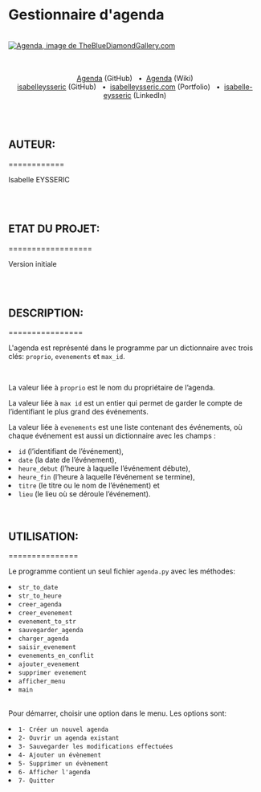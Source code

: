 # Gestionnaire d'agenda
<br>
<a href=""><img src="http://www.thebluediamondgallery.com/wooden-tile/images/agenda.jpg"alt="Agenda, image de TheBlueDiamondGallery.com"></a><br>
<br>
<br>


<p align='center'>
  <a href="https://github.com/isabelleysseric/Agenda">Agenda</a> (GitHub)
  &nbsp; • &nbsp;<a href="https://github.com/isabelleysseric/Agenda/wiki">Agenda</a> (Wiki)<br/>
  <a href="https://github.com/isabelleysseric">isabelleysseric</a> (GitHub)
  &nbsp; • &nbsp;<a href="https://isabelleysseric.com/">isabelleysseric.com</a> (Portfolio)
  &nbsp; • &nbsp;<a href="https://www.linkedin.com/in/isabelle-eysseric/">isabelle-eysseric</a> (LinkedIn) <br/>
</p>
<br/>
<br/>


## AUTEUR:<br>
============
<p> Isabelle EYSSERIC</p>
<br>
<br>


## ETAT DU PROJET:<br>
==================
<p>Version initiale</p>
<br>
<br>


## DESCRIPTION:<br>
================
<p> L'agenda est représenté dans le programme par un dictionnaire avec trois clés: <code>proprio</code>, <code>evenements</code> et <code>max_id</code>. </p>
<br>
<p>La valeur liée à <code>proprio</code> est le nom du propriétaire de l’agenda. </p>
<p>La valeur liée à <code>max id</code> est un entier qui permet de garder le compte de l’identifiant le plus grand des événements.</p>
<p>La valeur liée à <code>evenements</code> est une liste contenant des événements, où chaque événement est aussi un dictionnaire avec les champs : </p>
<li><code>id</code> (l’identifiant de l’événement), </li>
<li><code>date</code> (la date de l’événement), </li>
<li><code>heure_debut</code> (l’heure à laquelle l’événement débute), </li>
<li><code>heure_fin</code> (l’heure à laquelle l’événement se termine), </li>
<li><code>titre</code> (le titre ou le nom de l’événement) et </li>
<li><code>lieu</code> (le lieu où se déroule l’événement). </li>
<br>
<br>


## UTILISATION:<br>
===============
<p>Le  programme contient un seul fichier <code>agenda.py</code> avec les méthodes:</p>
<li> <code>str_to_date</code></li>
<li> <code>str_to_heure</code></li>
<li> <code>creer_agenda</code></li>
<li> <code>creer_evenement</code></li>
<li> <code>evenement_to_str</code></li>
<li> <code>sauvegarder_agenda</code></li>
<li> <code>charger_agenda</code></li>
<li> <code>saisir_evenement</code></li>
<li> <code>evenements_en_conflit</code></li>
<li> <code>ajouter_evenement</code></li>
<li> <code>supprimer evenement</code></li>
<li> <code>afficher_menu</code></li>
<li> <code>main</code></li>
  <br>
<p>Pour démarrer, choisir une option dans le menu. Les options sont: </p>
<li> <code>1- Créer un nouvel agenda</code></li>
<li> <code>2- Ouvrir un agenda existant</code></li>
<li> <code>3- Sauvegarder les modifications effectuées</code></li>
<li> <code>4- Ajouter un évènement</code></li>
<li> <code>5- Supprimer un évènement</code></li>
<li> <code>6- Afficher l'agenda</code></li>
<li> <code>7- Quitter</code></li><br>
<br>
<br>
